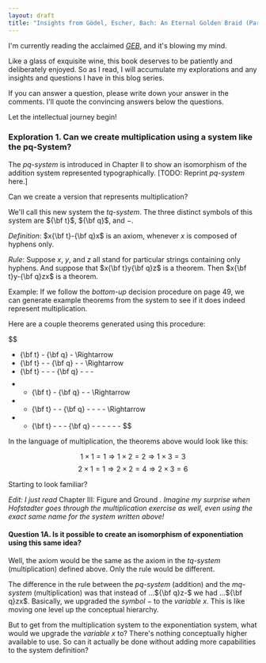 ```yaml
---
layout: draft
title: "Insights from Gödel, Escher, Bach: An Eternal Golden Braid (Part 1)"
---
```


I'm currently reading the acclaimed [_GEB_](http://en.wikipedia.org/wiki/G%C3%B6del,_Escher,_Bach), and it's blowing my mind.

Like a glass of exquisite wine, this book deserves to be patiently and deliberately enjoyed. So as I read, I will accumulate my explorations and any insights and questions I have in this blog series.

If you can answer a question, please write down your answer in the comments. I'll quote the convincing answers below the questions.

Let the intellectual journey begin!

### Exploration 1. Can we create multiplication using a system like the pq-System? ###

The _pq-system_ is introduced in Chapter II to show an isomorphism of the addition system represented typographically. [TODO: Reprint _pq-system_ here.]

Can we create a version that represents multiplication?

We'll call this new system the _tq-system_. The three distinct symbols of this system are ${\bf t}$, ${\bf q}$, and $-$.

_Definition_: $x{\bf t}-{\bf q}x$ is an axiom, whenever $x$ is composed of hyphens only.

_Rule_: Suppose $x$, $y$, and $z$ all stand for particular strings containing only hyphens. And suppose that $x{\bf t}y{\bf q}z$ is a theorem. Then $x{\bf t}y-{\bf q}zx$ is a theorem.

Example: If we follow the _bottom-up_ decision procedure on page 49, we can generate example theorems from the system to see if it does indeed represent multiplication.

Here are a couple theorems generated using this procedure:

$$
- {\bf t} - {\bf q} -
\Rightarrow
- {\bf t} - - {\bf q} - -
\Rightarrow
- {\bf t} - - - {\bf q} - - -
$$
$$
- - {\bf t} - {\bf q} - -
\Rightarrow
- - {\bf t} - - {\bf q} - - - -
\Rightarrow
- - {\bf t} - - - {\bf q} - - - - - -
$$

In the language of multiplication, the theorems above would look like this:

$$
1 \times 1 = 1
\Rightarrow
1 \times 2 = 2
\Rightarrow
1 \times 3 = 3
$$
$$
2 \times 1 = 1
\Rightarrow
2 \times 2 = 4
\Rightarrow
2 \times 3 = 6
$$

Starting to look familiar?

_Edit: I just read_ Chapter III: Figure and Ground _. Imagine my surprise when Hofstadter goes through the multiplication exercise as well, even using the exact same name for the system written above!_

#### Question 1A. Is it possible to create an isomorphism of exponentiation using this same idea? ####

Well, the axiom would be the same as the axiom in the _tq-system_ (multiplication) defined above. Only the rule would be different.

The difference in the rule between the _pq-system_ (addition) and the _mq-system_ (multiplication) was that instead of ...${\bf q}z-$ we had ...${\bf q}zx$. Basically, we upgraded the _symbol_ $-$ to the _variable_ $x$. This is like moving one level up the conceptual hierarchy.

But to get from the multiplication system to the exponentiation system, what would we upgrade the _variable_ $x$ to? There's nothing conceptually higher available to use. So can it actually be done without adding more capabilities to the system definition?
